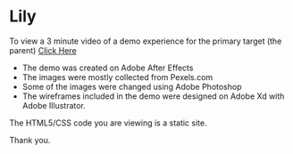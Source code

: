 # Lily

To view a 3 minute video of a demo experience for the primary target (the parent) [Click Here](https://drive.google.com/open?id=1fhJ1NoZ_c2gB9ejR4WZ8JS7hIK-cr7GG)
- The demo was created on Adobe After Effects
- The images were mostly collected from Pexels.com
- Some of the images were changed using Adobe Photoshop
- The wireframes included in the demo were designed on Adobe Xd with Adobe Illustrator.

The HTML5/CSS code you are viewing is a static site. 

Thank you. 
